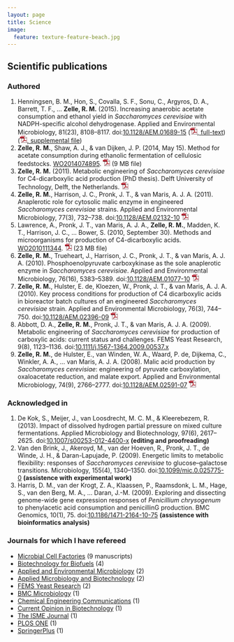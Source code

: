 ```yaml
---
layout: page
title: Science
image:
  feature: texture-feature-beach.jpg
---
```


## Scientific publications

### Authored
1. Henningsen, B. M., Hon, S., Covalla, S. F., Sonu, C., Argyros, D. A., Barrett, T. F., … **Zelle, R. M.** (2015). Increasing anaerobic acetate consumption and ethanol yield in *Saccharomyces cerevisiae* with NADPH-specific alcohol dehydrogenase. Applied and Environmental Microbiology, 81(23), 8108–8117. doi:[10.1128/AEM.01689-15](http://doi.org/10.1128/AEM.01689-15) ([![PDF](/images/pdficon_small.png), full-text](https://www.dropbox.com/s/iu6luzfyjralffl/Appl.%20Environ.%20Microbiol.-2015-Henningsen-8108-17.pdf?raw=1)) ([![PDF](/images/pdficon_small.png), supplemental file](https://www.dropbox.com/s/pw8cybbu0wljcha/Appl.%20Environ.%20Microbiol.-2015-Henningsen-8108-17-supplement.pdf?raw=1))
2. **Zelle, R. M.**, Shaw, A. J., & van Dijken, J. P. (2014, May 15). Method for acetate consumption during ethanolic fermentation of cellulosic feedstocks. [WO2014074895](http://www.google.com/patents/WO2014074895A2). [![PDF](/images/pdficon_small.png)](https://www.dropbox.com/s/1jfwfg0rxhicc5w/WO2014074895A2.pdf?raw=1) (9 MB file)
3. **Zelle, R. M.** (2011). Metabolic engineering of *Saccharomyces cerevisiae* for C4-dicarboxylic acid production (PhD thesis). Delft University of Technology, Delft, the Netherlands. [![PDF](/images/pdficon_small.png)](https://www.dropbox.com/s/3nhca2v7zizghax/PhD_Thesis_Rintze_M._Zelle.pdf?raw=1)
4. **Zelle, R. M.**, Harrison, J. C., Pronk, J. T., & van Maris, A. J. A. (2011). Anaplerotic role for cytosolic malic enzyme in engineered *Saccharomyces cerevisiae* strains. Applied and Environmental Microbiology, 77(3), 732–738. doi:[10.1128/AEM.02132-10](http://dx.doi.org/10.1128/AEM.02132-10) [![PDF](/images/pdficon_small.png)](https://www.dropbox.com/s/g2oiqu7evbr3vyz/Zelle%20et%20al.%20-%202011%20-%20Anaplerotic%20Role%20for%20Cytosolic%20Malic%20Enzyme%20in%20Eng.pdf?raw=1)
5. Lawrence, A., Pronk, J. T., van Maris, A. J. A., **Zelle, R. M.**, Madden, K. T., Harrison, J. C., … Bower, S. (2010, September 30). Methods and microorganisms for production of C4-dicarboxylic acids. [WO2010111344](http://www.google.com/patents/WO2010111344A2). [![PDF](/images/pdficon_small.png)](https://www.dropbox.com/s/hiztmdp9gvlb4zm/WO2010111344A2.pdf?raw=1) (23 MB file)
6. **Zelle, R. M.**, Trueheart, J., Harrison, J. C., Pronk, J. T., & van Maris, A. J. A. (2010). Phosphoenolpyruvate carboxykinase as the sole anaplerotic enzyme in *Saccharomyces cerevisiae*. Applied and Environmental Microbiology, 76(16), 5383–5389. doi:[10.1128/AEM.01077-10](http://dx.doi.org/10.1128/AEM.01077-10) [![PDF](/images/pdficon_small.png)](https://www.dropbox.com/s/3js4oadpyhqscur/Zelle%20et%20al.%20-%202010%20-%20Phosphoenolpyruvate%20Carboxykinase%20as%20the%20Sole%20Anap.pdf?raw=1)
7. **Zelle, R. M.**, Hulster, E. de, Kloezen, W., Pronk, J. T., & van Maris, A. J. A. (2010). Key process conditions for production of C4 dicarboxylic acids in bioreactor batch cultures of an engineered *Saccharomyces cerevisiae* strain. Applied and Environmental Microbiology, 76(3), 744–750. doi:[10.1128/AEM.02396-09](http://dx.doi.org/10.1128/AEM.02396-09) [![PDF](/images/pdficon_small.png)](https://www.dropbox.com/s/ca0orwheibib5xm/Zelle%20et%20al.%20-%202010%20-%20Key%20Process%20Conditions%20for%20Production%20of%20C4%20Dicarb.pdf?raw=1)
8. Abbott, D. A., **Zelle, R. M.**, Pronk, J. T., & van Maris, A. J. A. (2009). Metabolic engineering of *Saccharomyces cerevisiae* for production of carboxylic acids: current status and challenges. FEMS Yeast Research, 9(8), 1123–1136. doi:[10.1111/j.1567-1364.2009.00537.x](http://dx.doi.org/10.1111/j.1567-1364.2009.00537.x)
9. **Zelle, R. M.**, de Hulster, E., van Winden, W. A., Waard, P. de, Dijkema, C., Winkler, A. A., … van Maris, A. J. A. (2008). Malic acid production by *Saccharomyces cerevisiae*: engineering of pyruvate carboxylation, oxaloacetate reduction, and malate export. Applied and Environmental Microbiology, 74(9), 2766–2777. doi:[10.1128/AEM.02591-07](http://dx.doi.org/10.1128/AEM.02591-07) [![PDF](/images/pdficon_small.png)](https://www.dropbox.com/s/yn32zc5id5ejyx0/Zelle%20et%20al.%20-%202008%20-%20Malic%20Acid%20Production%20by%20Saccharomyces%20cerevisiae.pdf?raw=1)

### Acknowledged in

1. De Kok, S., Meijer, J., van Loosdrecht, M. C. M., & Kleerebezem, R. (2013). Impact of dissolved hydrogen partial pressure on mixed culture fermentations. Applied Microbiology and Biotechnology, 97(6), 2617–2625. doi:[10.1007/s00253-012-4400-x](http://dx.doi.org/10.1007/s00253-012-4400-x) **(editing and proofreading)**
2. Van den Brink, J., Akeroyd, M., van der Hoeven, R., Pronk, J. T., de Winde, J. H., & Daran-Lapujade, P. (2009). Energetic limits to metabolic flexibility: responses of *Saccharomyces cerevisiae* to glucose–galactose transitions. Microbiology, 155(4), 1340–1350. doi:[10.1099/mic.0.025775-0](http://dx.doi.org/10.1099/mic.0.025775-0) **(assistence with experimental work)**
3. Harris, D. M., van der Krogt, Z. A., Klaassen, P., Raamsdonk, L. M., Hage, S., van den Berg, M. A., … Daran, J.-M. (2009). Exploring and dissecting genome-wide gene expression responses of *Penicillium chrysogenum* to phenylacetic acid consumption and penicillinG production. BMC Genomics, 10(1), 75. doi:[10.1186/1471-2164-10-75](http://dx.doi.org/10.1186/1471-2164-10-75) **(assistence with bioinformatics analysis)**

### Journals for which I have refereed

* [Microbial Cell Factories](http://www.microbialcellfactories.com/) (9 manuscripts)
* [Biotechnology for Biofuels](http://www.biotechnologyforbiofuels.com/) (4)
* [Applied and Environmental Microbiology](http://aem.asm.org/) (2)
* [Applied Microbiology and Biotechnology](http://link.springer.com/journal/253) (2)
* [FEMS Yeast Research](http://femsyr.oxfordjournals.org/) (2)
* [BMC Microbiology](http://www.biomedcentral.com/bmcmicrobiol) (1)
* [Chemical Engineering Communications](http://www.tandfonline.com/loi/gcec20) (1)
* [Current Opinion in Biotechnology](http://www.sciencedirect.com/science/journal/09581669) (1)
* [The ISME Journal](http://www.nature.com/ismej) (1)
* [PLOS ONE](http://www.plosone.org/) (1)
* [SpringerPlus](http://www.springerplus.com/) (1)
